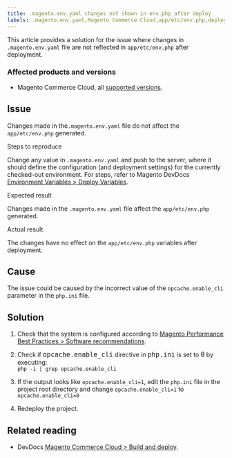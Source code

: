```yaml
---
title: .magento.env.yaml changes not shown in env.php after deploy
labels: .magento.env.yaml,Magento Commerce Cloud,app/etc/env.php,deploy,deployment,deployment error,env.php,environment variables,php.ini,troubleshooting
---
```


This article provides a solution for the issue where changes in ``  .magento.env.yaml `` file are not reflected in `` app/etc/env.php `` after deployment.

### Affected products and versions

* Magento Commerce Cloud, all [supported versions](https://magento.com/sites/default/files/magento-software-lifecycle-policy.pdf).

## Issue

Changes made in the`` .magento.env.yaml `` file do not affect the `` app/etc/env.php `` generated.

Steps to reproduce  

Change any value in `` .magento.env.yaml `` and push to the server, where it should define the configuration (and deployment settings) for the currently checked-out environment. For steps, refer to Magento DevDocs [Environment Variables > Deploy Variables](https://devdocs.magento.com/cloud/env/variables-deploy.html).

Expected result

Changes made in the `` .magento.env.yaml `` file affect the `` app/etc/env.php `` generated.

Actual result

The changes have no effect on the `` app/etc/env.php `` variables after deployment.

## Cause

The issue could be caused by the incorrect value of the `` opcache.enable_cli `` parameter in the `` php.ini `` file.

## Solution

1. Check that the system is configured according to [Magento Performance Best Practices > Software recommendations](https://devdocs.magento.com/guides/v2.4/performance-best-practices/software.html).
1. Check if <code style="font-size: 15px;">opcache.enable\_cli</code> directive in <code style="font-size: 15px;">php.ini</code> is set to <code style="font-size: 15px;">0</code> by executing:  
    `` php -i | grep opcache.enable_cli ``  

1. If the output looks like `` opcache.enable_cli=1 ``, edit the `` php.ini `` file in the project root directory and change `` opcache.enable_cli=1 `` to `` opcache.enable_cli=0 ``
1. Redeploy the project.

## Related reading

* DevDocs [Magento Commerce Cloud  > Build and deploy](https://devdocs.magento.com/cloud/project/magento-env-yaml.html).

